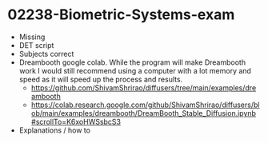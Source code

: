# 02238-Biometric-Systems-exam

- Missing
-   DET script
-   Subjects correct
-   Dreambooth google colab. While the program will make Dreambooth work I would still recommend using a computer with a lot memory and speed as it will speed up the process and results.
    -   https://github.com/ShivamShrirao/diffusers/tree/main/examples/dreambooth
    -   https://colab.research.google.com/github/ShivamShrirao/diffusers/blob/main/examples/dreambooth/DreamBooth_Stable_Diffusion.ipynb#scrollTo=K6xoHWSsbcS3
-   Explanations / how to
